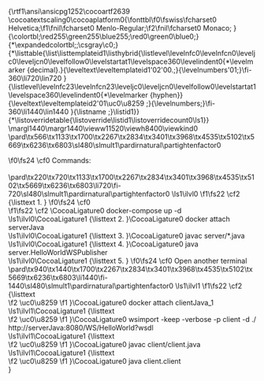 {\rtf1\ansi\ansicpg1252\cocoartf2639
\cocoatextscaling0\cocoaplatform0{\fonttbl\f0\fswiss\fcharset0 Helvetica;\f1\fnil\fcharset0 Menlo-Regular;\f2\fnil\fcharset0 Monaco;
}
{\colortbl;\red255\green255\blue255;\red0\green0\blue0;}
{\*\expandedcolortbl;;\csgray\c0;}
{\*\listtable{\list\listtemplateid1\listhybrid{\listlevel\levelnfc0\levelnfcn0\leveljc0\leveljcn0\levelfollow0\levelstartat1\levelspace360\levelindent0{\*\levelmarker \{decimal\}.}{\leveltext\leveltemplateid1\'02\'00.;}{\levelnumbers\'01;}\fi-360\li720\lin720 }{\listlevel\levelnfc23\levelnfcn23\leveljc0\leveljcn0\levelfollow0\levelstartat1\levelspace360\levelindent0{\*\levelmarker \{hyphen\}}{\leveltext\leveltemplateid2\'01\uc0\u8259 ;}{\levelnumbers;}\fi-360\li1440\lin1440 }{\listname ;}\listid1}}
{\*\listoverridetable{\listoverride\listid1\listoverridecount0\ls1}}
\margl1440\margr1440\vieww11520\viewh8400\viewkind0
\pard\tx566\tx1133\tx1700\tx2267\tx2834\tx3401\tx3968\tx4535\tx5102\tx5669\tx6236\tx6803\sl480\slmult1\pardirnatural\partightenfactor0

\f0\fs24 \cf0 Commands:\
\
\pard\tx220\tx720\tx1133\tx1700\tx2267\tx2834\tx3401\tx3968\tx4535\tx5102\tx5669\tx6236\tx6803\li720\fi-720\sl480\slmult1\pardirnatural\partightenfactor0
\ls1\ilvl0
\f1\fs22 \cf2 {\listtext	1.	}
\f0\fs24 \cf0  
\f1\fs22 \cf2 \CocoaLigature0 docker-compose up -d   \
\ls1\ilvl0\CocoaLigature1 {\listtext	2.	}\CocoaLigature0  docker attach serverJava\
\ls1\ilvl0\CocoaLigature1 {\listtext	3.	}\CocoaLigature0 javac server/*.java\
\ls1\ilvl0\CocoaLigature1 {\listtext	4.	}\CocoaLigature0 java server.HelloWorldWSPublisher\
\ls1\ilvl0\CocoaLigature1 {\listtext	5.	}
\f0\fs24 \cf0 Open another terminal \
\pard\tx940\tx1440\tx1700\tx2267\tx2834\tx3401\tx3968\tx4535\tx5102\tx5669\tx6236\tx6803\li1440\fi-1440\sl480\slmult1\pardirnatural\partightenfactor0
\ls1\ilvl1
\f1\fs22 \cf2 {\listtext	
\f2 \uc0\u8259 
\f1 	}\CocoaLigature0 docker attach clientJava_1\
\ls1\ilvl1\CocoaLigature1 {\listtext	
\f2 \uc0\u8259 
\f1 	}\CocoaLigature0 wsimport -keep -verbose -p client -d ./ http://serverJava:8080/WS/HelloWorld?wsdl\
\ls1\ilvl1\CocoaLigature1 {\listtext	
\f2 \uc0\u8259 
\f1 	}\CocoaLigature0 javac client/client.java\
\ls1\ilvl1\CocoaLigature1 {\listtext	
\f2 \uc0\u8259 
\f1 	}\CocoaLigature0 java client.client\
}